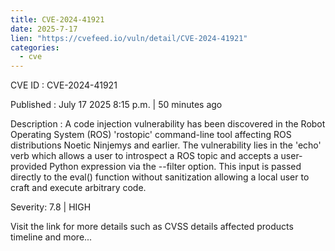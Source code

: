 ```yaml
--- 
title: CVE-2024-41921
date: 2025-7-17
lien: "https://cvefeed.io/vuln/detail/CVE-2024-41921"
categories:
  - cve
---
```


CVE ID : CVE-2024-41921

Published :  July 17
2025
8:15 p.m. | 50 minutes ago

Description : A code injection vulnerability has been discovered in the Robot Operating System (ROS) 'rostopic' command-line tool
affecting ROS distributions Noetic Ninjemys and earlier. The vulnerability lies in the 'echo' verb
which allows a user to introspect a ROS topic and accepts a user-provided Python expression via the --filter option. This input is passed directly to the eval() function without sanitization
allowing a local user to craft and execute arbitrary code.

Severity: 7.8 | HIGH

Visit the link for more details
such as CVSS details
affected products
timeline
and more...
